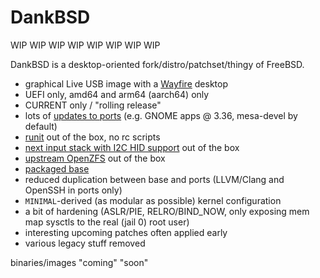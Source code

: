 # DankBSD

WIP WIP WIP WIP WIP WIP WIP WIP

DankBSD is a desktop-oriented fork/distro/patchset/thingy of FreeBSD.

- graphical Live USB image with a [Wayfire](https://github.com/WayfireWM/wayfire) desktop
- UEFI only, amd64 and arm64 (aarch64) only
- CURRENT only / "rolling release"
- lots of [updates to ports](https://github.com/DankBSD/ports) (e.g. GNOME apps @ 3.36, mesa-devel by default)
- [runit](https://github.com/t6/freebsd-runit) out of the box, no rc scripts
- [next input stack with I2C HID support](https://github.com/wulf7/iichid) out of the box
- [upstream OpenZFS](https://github.com/openzfs/zfs) out of the box
- [packaged base](https://wiki.freebsd.org/PkgBase)
- reduced duplication between base and ports (LLVM/Clang and OpenSSH in ports only)
- `MINIMAL`-derived (as modular as possible) kernel configuration
- a bit of hardening (ASLR/PIE, RELRO/BIND_NOW, only exposing mem map sysctls to the real (jail 0) root user)
- interesting upcoming patches often applied early
- various legacy stuff removed

binaries/images "coming" "soon"
